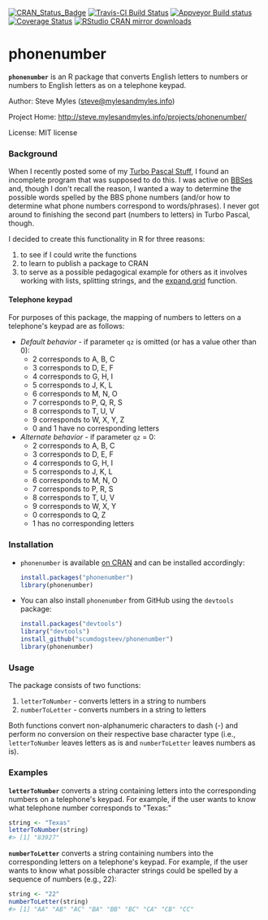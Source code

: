 <!-- README.md is generated from README.Rmd. Please edit that file -->
[![CRAN\_Status\_Badge](http://www.r-pkg.org/badges/version/phonenumber)](http://cran.r-project.org/package=phonenumber) [![Travis-CI Build Status](https://travis-ci.org/scumdogsteev/phonenumber.svg?branch=master)](https://travis-ci.org/scumdogsteev/phonenumber) [![Appveyor Build status](https://ci.appveyor.com/api/projects/status/f9cm5ixhl4934dck?svg=true)](https://ci.appveyor.com/project/scumdogsteev/phonenumber) [![Coverage Status](https://coveralls.io/repos/scumdogsteev/phonenumber/badge.svg?branch=master&service=github)](https://coveralls.io/github/scumdogsteev/phonenumber?branch=master) [![RStudio CRAN mirror downloads](http://cranlogs.r-pkg.org/badges/grand-total/phonenumber)](http://cran.rstudio.com/web/packages/phonenumber/index.html)

phonenumber
===========

**`phonenumber`** is an R package that converts English letters to numbers or numbers to English letters as on a telephone keypad.

Author: Steve Myles (<steve@mylesandmyles.info>)

Project Home: <http://steve.mylesandmyles.info/projects/phonenumber/>

License: MIT license

### Background

When I recently posted some of my [Turbo Pascal Stuff](http://steve.mylesandmyles.info/projects/turbo-pascal-stuff/), I found an incomplete program that was supposed to do this. I was active on [BBSes](https://en.wikipedia.org/wiki/Bulletin_board_system) and, though I don't recall the reason, I wanted a way to determine the possible words spelled by the BBS phone numbers (and/or how to determine what phone numbers correspond to words/phrases). I never got around to finishing the second part (numbers to letters) in Turbo Pascal, though.

I decided to create this functionality in R for three reasons:

1.  to see if I could write the functions
2.  to learn to publish a package to CRAN
3.  to serve as a possible pedagogical example for others as it involves working with lists, splitting strings, and the [expand.grid](https://stat.ethz.ch/R-manual/R-devel/library/base/html/expand.grid.html) function.

#### Telephone keypad

For purposes of this package, the mapping of numbers to letters on a telephone's keypad are as follows:

-   *Default behavior* - if parameter `qz` is omitted (or has a value other than 0):
    -   2 corresponds to A, B, C
    -   3 corresponds to D, E, F
    -   4 corresponds to G, H, I
    -   5 corresponds to J, K, L
    -   6 corresponds to M, N, O
    -   7 corresponds to P, Q, R, S
    -   8 corresponds to T, U, V
    -   9 corresponds to W, X, Y, Z
    -   0 and 1 have no corresponding letters
-   *Alternate behavior* - if parameter `qz` = 0:
    -   2 corresponds to A, B, C
    -   3 corresponds to D, E, F
    -   4 corresponds to G, H, I
    -   5 corresponds to J, K, L
    -   6 corresponds to M, N, O
    -   7 corresponds to P, R, S
    -   8 corresponds to T, U, V
    -   9 corresponds to W, X, Y
    -   0 corresponds to Q, Z
    -   1 has no corresponding letters

### Installation

-   `phonenumber` is available [on CRAN](http://cran.r-project.org/web/packages/phonenumber/index.html) and can be installed accordingly:

    ``` r
    install.packages("phonenumber")
    library(phonenumber)
    ```

-   You can also install `phonenumber` from GitHub using the `devtools` package:

    ``` r
    install.packages("devtools")
    library("devtools")
    install_github("scumdogsteev/phonenumber")
    library(phonenumber)
    ```

### Usage

The package consists of two functions:

1.  `letterToNumber` - converts letters in a string to numbers
2.  `numberToLetter` - converts numbers in a string to letters

Both functions convert non-alphanumeric characters to dash (-) and perform no conversion on their respective base character type (i.e., `letterToNumber` leaves letters as is and `numberToLetter` leaves numbers as is).

### Examples

**`letterToNumber`** converts a string containing letters into the corresponding numbers on a telephone's keypad. For example, if the user wants to know what telephone number corresponds to "Texas:"

``` r
string <- "Texas"
letterToNumber(string)
#> [1] "83927"
```

**`numberToLetter`** converts a string containing numbers into the corresponding letters on a telephone's keypad. For example, if the user wants to know what possible character strings could be spelled by a sequence of numbers (e.g., 22):

``` r
string <- "22"
numberToLetter(string)
#> [1] "AA" "AB" "AC" "BA" "BB" "BC" "CA" "CB" "CC"
```
